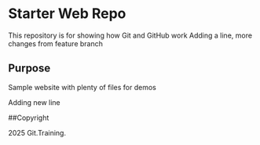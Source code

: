 # Starter Web Repo

This repository is for showing how Git and GitHub work
Adding a line, more changes from feature branch

## Purpose

Sample website with plenty of files for demos

Adding new line

##Copyright

2025 Git.Training. 
